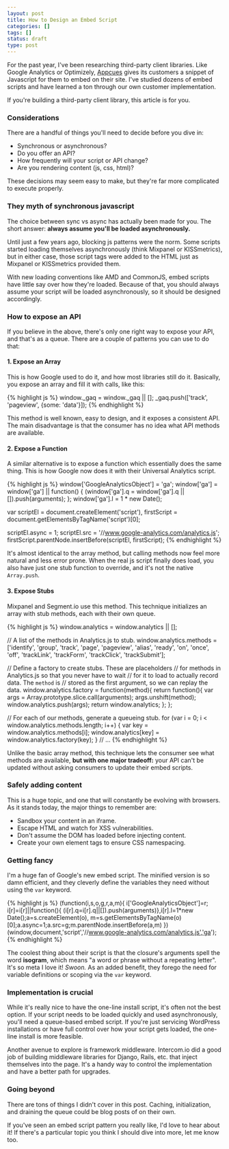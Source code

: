 ```yaml
---
layout: post
title: How to Design an Embed Script
categories: []
tags: []
status: draft
type: post
---
```

For the past year, I've been researching third-party client libraries. Like Google Analytics or Optimizely, [Appcues](http://appcues.com) gives its customers a snippet of Javascript for them to embed on their site. I've studied dozens of embed scripts and have learned a ton through our own customer implementation.

If you're building a third-party client library, this article is for you.

### Considerations

There are a handful of things you'll need to decide before you dive in:

- Synchronous or asynchronous?
- Do you offer an API?
- How frequently will your script or API change?
- Are you rendering content (js, css, html)?

These decisions may seem easy to make, but they're far more complicated to execute properly.

### They myth of synchronous javascript

The choice between sync vs async has actually been made for you. The short answer: **always assume you'll be loaded asynchronously.**

Until just a few years ago, blocking js patterns were the norm. Some scripts started loading themselves asynchronously (think Mixpanel or KISSmetrics), but in either case, those script tags were added to the HTML just as Mixpanel or KISSmetrics provided them.

With new loading conventions like AMD and CommonJS, embed scripts have little say over how they're loaded. Because of that, you should always assume your script will be loaded asynchronously, so it should be designed accordingly.

### How to expose an API

If you believe in the above, there's only one right way to expose your API, and that's as a queue. There are a couple of patterns you can use to do that:

#### 1. Expose an Array

This is how Google used to do it, and how most libraries still do it. Basically, you expose an array and fill it with calls, like this:

{% highlight js %}
window._gaq = window._gaq || [];
_gaq.push(['track', 'pageview', {some: 'data'}]);
{% endhighlight %}

This method is well known, easy to design, and it exposes a consistent API. The main disadvantage is that the consumer has no idea what API methods are available.

#### 2. Expose a Function

A similar alternative is to expose a function which essentially does the same thing. This is how Google now does it with their Universal Analytics script.

{% highlight js %}
window['GoogleAnalyticsObject'] = 'ga';
window['ga'] = window['ga'] || function() {
    (window['ga'].q = window['ga'].q || []).push(arguments);
};
window['ga'].l = 1 * new Date();

var scriptEl = document.createElement('script'),
    firstScript = document.getElementsByTagName('script')[0];

scriptEl.async = 1;
scriptEl.src = '//www.google-analytics.com/analytics.js';
firstScript.parentNode.insertBefore(scriptEl, firstScript);
{% endhighlight %}

It's almost identical to the array method, but calling methods now feel more natural and less error prone. When the real js script finally does load, you also have just one stub function to override, and it's not the native `Array.push`.

#### 3. Expose Stubs

Mixpanel and Segment.io use this method. This technique initializes an array with stub methods, each with their own queue.

{% highlight js %}
window.analytics = window.analytics || [];

// A list of the methods in Analytics.js to stub.
window.analytics.methods = ['identify', 'group', 'track',
  'page', 'pageview', 'alias', 'ready', 'on', 'once', 'off',
  'trackLink', 'trackForm', 'trackClick', 'trackSubmit'];

// Define a factory to create stubs. These are placeholders
// for methods in Analytics.js so that you never have to wait
// for it to load to actually record data. The `method` is
// stored as the first argument, so we can replay the data.
window.analytics.factory = function(method){
  return function(){
    var args = Array.prototype.slice.call(arguments);
    args.unshift(method);
    window.analytics.push(args);
    return window.analytics;
  };
};

// For each of our methods, generate a queueing stub.
for (var i = 0; i < window.analytics.methods.length; i++) {
  var key = window.analytics.methods[i];
  window.analytics[key] = window.analytics.factory(key);
}
// ...
{% endhighlight %}

Unlike the basic array method, this technique lets the consumer see what methods are available, **but with one major tradeoff:** your API can't be updated without asking consumers to update their embed scripts.

### Safely adding content

This is a huge topic, and one that will constantly be evolving with browsers. As it stands today, the major things to remember are:

- Sandbox your content in an iframe.
- Escape HTML and watch for XSS vulnerabilities.
- Don't assume the DOM has loaded before injecting content.
- Create your own element tags to ensure CSS namespacing.

### Getting fancy

I'm a huge fan of Google's new embed script. The minified version is so damn efficient, and they cleverly define the variables they need without using the `var` keyword.

{% highlight js %}
(function(i,s,o,g,r,a,m){
  i['GoogleAnalyticsObject']=r;
  i[r]=i[r]||function(){
    (i[r].q=i[r].q||[]).push(arguments)},i[r].l=1*new Date();a=s.createElement(o),
    m=s.getElementsByTagName(o)[0];a.async=1;a.src=g;m.parentNode.insertBefore(a,m)
})(window,document,'script','//www.google-analytics.com/analytics.js','ga');
{% endhighlight %}

The coolest thing about their script is that the closure's arguments spell the word **isogram**, which means "a word or phrase without a repeating letter". It's so meta I love it! *Swoon.* As an added benefit, they forego the need for variable definitions or scoping via the `var` keyword.

### Implementation is crucial

While it's really nice to have the one-line install script, it's often not the best option. If your script needs to be loaded quickly and used asynchronously, you'll need a queue-based embed script. If you're just servicing WordPress installations or have full control over how your script gets loaded, the one-line install is more feasible.

Another avenue to explore is framework middleware. Intercom.io did a good job of building middleware libraries for Django, Rails, etc. that inject themselves into the page. It's a handy way to control the implementation and have a better path for upgrades.

### Going beyond

There are tons of things I didn't cover in this post. Caching, initialization, and draining the queue could be blog posts of on their own.

If you've seen an embed script pattern you really like, I'd love to hear about it! If there's a particular topic you think I should dive into more, let me know too.
